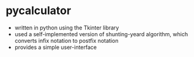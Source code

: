 pycalculator
============

+ written in python using the Tkinter library
+ used a self-implemented version of shunting-yeard algorithm, which converts infix notation to postfix notation
+ provides a simple user-interface
